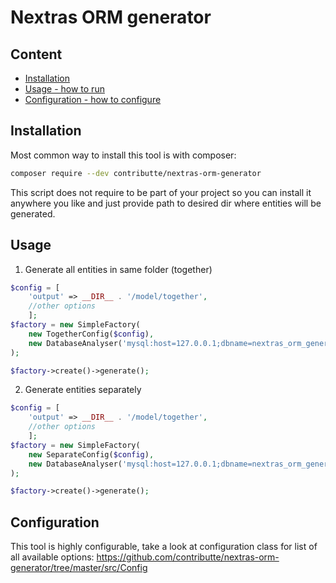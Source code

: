# Nextras ORM generator

## Content
- [Installation](https://github.com/contributte/nextras-orm-generator/blob/master/.docs/README.md#usage)
- [Usage - how to run](https://github.com/contributte/nextras-orm-generator/blob/master/.docs/README.md#usage)
- [Configuration - how to configure](https://github.com/contributte/nextras-orm-generator/blob/master/.docs/README.md#configuration)

## Installation
Most common way to install this tool is with composer:
```sh
composer require --dev contributte/nextras-orm-generator
```
This script does not require to be part of your project so you can install it anywhere you like and just provide path to desired dir where entities will be generated.


## Usage
1) Generate all entities in same folder (together)
```php
$config = [
    'output' => __DIR__ . '/model/together',
    //other options
    ];
$factory = new SimpleFactory(
	new TogetherConfig($config),
	new DatabaseAnalyser('mysql:host=127.0.0.1;dbname=nextras_orm_generator', 'root')
);

$factory->create()->generate();
```

2. Generate entities separately
```php
$config = [
    'output' => __DIR__ . '/model/together',
    //other options
    ];
$factory = new SimpleFactory(
	new SeparateConfig($config),
	new DatabaseAnalyser('mysql:host=127.0.0.1;dbname=nextras_orm_generator', 'root')
);

$factory->create()->generate();
```

## Configuration
This tool is highly configurable, take a look at configuration class for list of all available options:
https://github.com/contributte/nextras-orm-generator/tree/master/src/Config
